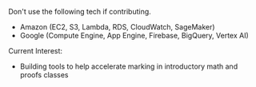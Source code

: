 Don't use the following tech if contributing.
-  Amazon (EC2, S3, Lambda, RDS, CloudWatch, SageMaker)
- Google (Compute Engine, App Engine, Firebase, BigQuery, Vertex AI)
  
Current Interest:
- Building tools to help accelerate marking in introductory math and proofs classes
